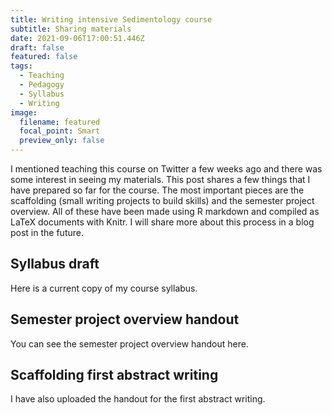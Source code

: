 ```yaml
---
title: Writing intensive Sedimentology course
subtitle: Sharing materials
date: 2021-09-06T17:00:51.446Z
draft: false
featured: false
tags:
  - Teaching
  - Pedagogy
  - Syllabus
  - Writing
image:
  filename: featured
  focal_point: Smart
  preview_only: false
---
```

I mentioned teaching this course on Twitter a few weeks ago and there was some interest in seeing my materials. This post shares a few things that I have prepared so far for the course. The most important pieces are the scaffolding (small writing projects to build skills) and the semester project overview. All of these have been made using R markdown and compiled as LaTeX documents with Knitr. I will share more about this process in a blog post in the future.

## Syllabus draft

Here is a current copy of my course syllabus.

## Semester project overview handout

You can see the semester project overview handout here.

## Scaffolding first abstract writing

I have also uploaded the handout for the first abstract writing.
